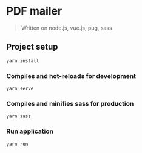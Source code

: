 # PDF mailer

> Written on node.js, vue.js, pug, sass  

## Project setup
```
yarn install
```

### Compiles and hot-reloads for development
```
yarn serve
```

### Compiles and minifies sass for production
```
yarn sass
```

### Run application
```
yarn run
```

